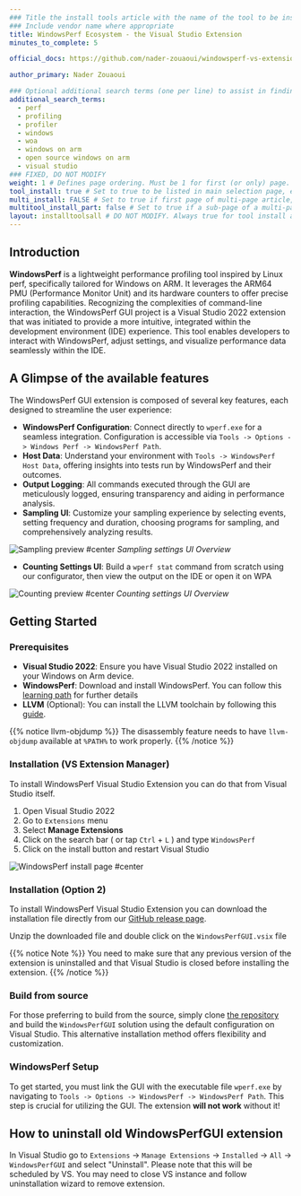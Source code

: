 ```yaml
---
### Title the install tools article with the name of the tool to be installed
### Include vendor name where appropriate
title: WindowsPerf Ecosystem - the Visual Studio Extension
minutes_to_complete: 5

official_docs: https://github.com/nader-zouaoui/windowsperf-vs-extension

author_primary: Nader Zouaoui

### Optional additional search terms (one per line) to assist in finding the article
additional_search_terms:
  - perf
  - profiling
  - profiler
  - windows
  - woa
  - windows on arm
  - open source windows on arm
  - visual studio
### FIXED, DO NOT MODIFY
weight: 1 # Defines page ordering. Must be 1 for first (or only) page.
tool_install: true # Set to true to be listed in main selection page, else false
multi_install: FALSE # Set to true if first page of multi-page article, else false
multitool_install_part: false # Set to true if a sub-page of a multi-page article, else false
layout: installtoolsall # DO NOT MODIFY. Always true for tool install articles
---
```


## Introduction

**WindowsPerf** is a lightweight performance profiling tool inspired by Linux perf, specifically tailored for Windows on ARM. It leverages the ARM64 PMU (Performance Monitor Unit) and its hardware counters to offer precise profiling capabilities. Recognizing the complexities of command-line interaction, the WindowsPerf GUI project is a Visual Studio 2022 extension that was initiated to provide a more intuitive, integrated within the development environment (IDE) experience. This tool enables developers to interact with WindowsPerf, adjust settings, and visualize performance data seamlessly within the IDE.

## A Glimpse of the available features

The WindowsPerf GUI extension is composed of several key features, each designed to streamline the user experience:

- **WindowsPerf Configuration**: Connect directly to `wperf.exe` for a seamless integration. Configuration is accessible via `Tools -> Options -> Windows Perf -> WindowsPerf Path`.
- **Host Data**: Understand your environment with `Tools -> WindowsPerf Host Data`, offering insights into tests run by WindowsPerf and their outcomes.
- **Output Logging**: All commands executed through the GUI are meticulously logged, ensuring transparency and aiding in performance analysis.
- **Sampling UI**: Customize your sampling experience by selecting events, setting frequency and duration, choosing programs for sampling, and comprehensively analyzing results.

![Sampling preview #center](../_images/wperf-vs-extension-sampling-preview.png)
_Sampling settings UI Overview_

- **Counting Settings UI**: Build a `wperf stat` command from scratch using our configurator, then view the output on the IDE or open it on WPA

![Counting preview #center](../_images/wperf-vs-extension-counting-preview.png)
_Counting settings UI Overview_

## Getting Started

### Prerequisites

- **Visual Studio 2022**: Ensure you have Visual Studio 2022 installed on your Windows on Arm device.
- **WindowsPerf**: Download and install WindowsPerf. You can follow this [learning path](../wperf) for further details
- **LLVM** (Optional): You can install the LLVM toolchain by following this [guide](../llvm-woa).

{{% notice llvm-objdump %}}
The disassembly feature needs to have `llvm-objdump` available at `%PATH%` to work properly.
{{% /notice %}}

### Installation (VS Extension Manager)

To install WindowsPerf Visual Studio Extension you can do that from Visual Studio itself.

1. Open Visual Studio 2022
2. Go to `Extensions` menu
3. Select **Manage Extensions**
4. Click on the search bar ( or tap `Ctrl` + `L` ) and type `WindowsPerf`
5. Click on the install button and restart Visual Studio

![WindowsPerf install page #center](../_images/wperf-vs-extension-install-page.png)

### Installation (Option 2)

To install WindowsPerf Visual Studio Extension you can download the installation file directly from our [GitHub release page](https://github.com/arm-developer-tools/windowsperf-vs-extension/releases).

Unzip the downloaded file and double click on the `WindowsPerfGUI.vsix` file

{{% notice Note %}}
You need to make sure that any previous version of the extension is uninstalled and that Visual Studio is closed before installing the extension.
{{% /notice %}}

### Build from source

For those preferring to build from the source, simply clone [the repository](https://github.com/arm-developer-tools/windowsperf-vs-extension) and build the `WindowsPerfGUI` solution using the default configuration on Visual Studio. This alternative installation method offers flexibility and customization.

### WindowsPerf Setup

To get started, you must link the GUI with the executable file `wperf.exe` by navigating to `Tools -> Options -> WindowsPerf -> WindowsPerf Path`. This step is crucial for utilizing the GUI. The extension **will not work** without it!

## How to uninstall old WindowsPerfGUI extension

In Visual Studio go to `Extensions` -> `Manage Extensions` -> `Installed` -> `All` -> `WindowsPerfGUI` and select "Uninstall". Please note that this will be scheduled by VS. You may need to close VS instance and follow uninstallation wizard to remove extension.
